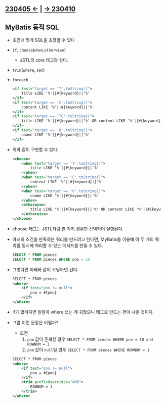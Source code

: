 ﻿## [230405 ←](/230130-_Spring/230405/) | [→ 230410](/230130-_Spring/230410/)

## MyBatis 동적 SQL

- 조건에 맞게 SQL을 조정할 수 있다
- `if`, `choose`(`when`,`otherwise`)
    - JSTL의 core 태그와 같다.
- `trim`(`where`, `set`)
- `foreach`

    ```xml
    <if test="target == 'T'.toString()">
        title LIKE '%'||#{keyword}||'%'
    </if>
    <if test="target == 'C'.toString()">
        content LIKE '%'||#{keyword}||'%'
    </if>
    <if test="target == 'TC'.toString()">
        title LIKE '%'||#{keyword}||'%' OR content LIKE '%'||#{keyword}||'%'
    </if>
    <if test="target == 'U'.toString()">
        uname LIKE '%'||#{keyword}||'%'
    </if>
    ```

- 위와 같이 구현할 수 있다.

    ```xml
    <choose>
        <when test="target == 'T'.toString()">
            title LIKE '%'||#{keyword}||'%'
        </when>
        <when test="target == 'C'.toString()">
            content LIKE '%'||#{keyword}||'%'
        </when>
        <when test="target == 'U'.toString()">
            uname LIKE '%'||#{keyword}||'%'
        </when>
        <otherwise>
            title LIKE '%'||#{keyword}||'%' OR content LIKE '%'||#{keyword}||'%'
        </otherwise>
    </choose>
    ```

- choose 태그는 JSTL처럼 한 가지 경우만 선택되어 실행된다.

- 아래의 조건을 만족하는 쿼리를 만드려고 한다면, MyBatis를 이용해 이 두 개의 쿼리를 동시에 처리할 수 있는 메서드를 만들 수 있다.

    ```sql
    SELECT * FROM pieces
    SELECT * FROM pieces WHERE pno = 10
    ```

- 그렇다면 아래와 같이 코딩하면 된다.

    ```xml
    SELECT * FROM pieces
    <where>
        <if test="pno != null">
            pno = #{pno}
        </if>
    </where>
    ```

- if가 많아지면 일일이 where 쓰는 게 귀찮으니 태그로 만드는 편이 나을 것이다.
- 그럼 이런 문장은 어떨까?
    - 조건
        1. `pno` 값이 존재할 경우 `SELECT * FROM pieces WHERE pno = 10 and ROWNUM = 1`
        1. `pno` 값이 `null`일 경우 `SELECT * FROM pieces WHERE ROWNUM = 1`

    ```xml
    SELECT * FROM pieces
    <where>
        <if test="pno != null">
            pno = #{pno}
        </if>
        <trim prefixOverrides="AND">
            ROWNUM = 1
        </trim>
    </where>
    ```